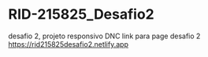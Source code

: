 # RID-215825_Desafio2
desafio 2, projeto responsivo DNC
link para page desafio 2 https://rid215825desafio2.netlify.app
